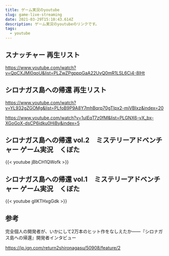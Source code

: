 ```yaml
---
title: ゲーム実況のyoutube
slug: game-live-streaming
date: 2021-03-29T15:10:43.614Z
description: ゲーム実況のyoutubeのリンクです。
tags:
  - youtube
---
```

## スナッチャー 再生リスト

<https://www.youtube.com/watch?v=QpCXJMl0qoU&list=PLZwZPgpppGaA22UvQ0mR1LSL6Ci4-8lHt>

## シロナガス島への帰還 再生リスト

<https://www.youtube.com/watch?v=YL932gZGOMg&list=PLfoB9P9A8Y7mhBqrp70gTIpx2-miVBIxz&index=20>

<https://www.youtube.com/watch?v=1ulEqT7z0fM&list=PLGNX6-vX_bx-XGoGoX-dsCP6idku0HiBy&index=5>

## シロナガス島への帰還 vol.2　ミステリーアドベンチャー ゲーム実況　くぼた

{{< youtube jBbCH1QWofk >}}

## シロナガス島への帰還 vol.1　ミステリーアドベンチャー ゲーム実況　くぼた

{{< youtube glIKTHxgGdk >}}

## 参考

完全個人の開発者が、いかにして2万本のヒット作をなしえたか――『シロナガス島への帰還』開発者インタビュー

<https://jp.ign.com/return2shironagasu/50908/feature/2>